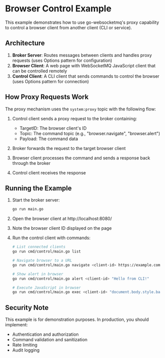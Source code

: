 # Browser Control Example

This example demonstrates how to use go-websocketmq's proxy capability to control a browser client from another client (CLI or service).

## Architecture

1. **Broker Server**: Routes messages between clients and handles proxy requests (uses Options pattern for configuration)
2. **Browser Client**: A web page with WebSocketMQ JavaScript client that can be controlled remotely
3. **Control Client**: A CLI client that sends commands to control the browser (uses Options pattern for connection)

## How Proxy Requests Work

The proxy mechanism uses the `system:proxy` topic with the following flow:

1. Control client sends a proxy request to the broker containing:
   - TargetID: The browser client's ID
   - Topic: The command topic (e.g., "browser.navigate", "browser.alert")
   - Payload: The command data

2. Broker forwards the request to the target browser client

3. Browser client processes the command and sends a response back through the broker

4. Control client receives the response

## Running the Example

1. Start the broker server:
   ```bash
   go run main.go
   ```

2. Open the browser client at http://localhost:8080/

3. Note the browser client ID displayed on the page

4. Run the control client with commands:
   ```bash
   # List connected clients
   go run cmd/control/main.go list

   # Navigate browser to a URL
   go run cmd/control/main.go navigate <client-id> https://example.com

   # Show alert in browser
   go run cmd/control/main.go alert <client-id> "Hello from CLI!"

   # Execute JavaScript in browser
   go run cmd/control/main.go exec <client-id> "document.body.style.backgroundColor = 'lightblue'"
   ```

## Security Note

This example is for demonstration purposes. In production, you should implement:
- Authentication and authorization
- Command validation and sanitization
- Rate limiting
- Audit logging